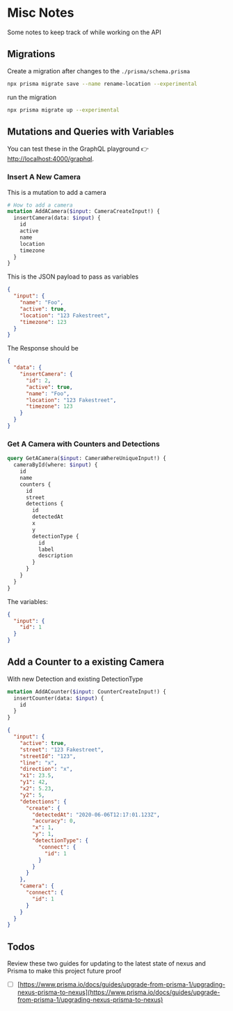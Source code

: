 # Misc Notes

Some notes to keep track of while working on the API

## Migrations

Create a migration after changes to the `./prisma/schema.prisma`

```bash
npx prisma migrate save --name rename-location --experimental
```

run the migration

```bash
npx prisma migrate up --experimental
```

## Mutations and Queries with Variables

You can test these in the GraphQL playground 👉 [http://localhost:4000/graphql](http://localhost:4000/graphql).

### Insert A New Camera

This is a mutation to add a camera

```graphql
# How to add a camera
mutation AddACamera($input: CameraCreateInput!) {
  insertCamera(data: $input) {
    id
    active
    name
    location
    timezone
  }
}
```

This is the JSON payload to pass as variables

```json
{
  "input": {
    "name": "Foo",
    "active": true,
    "location": "123 Fakestreet",
    "timezone": 123
  }
}
```

The Response should be

```json
{
  "data": {
    "insertCamera": {
      "id": 2,
      "active": true,
      "name": "Foo",
      "location": "123 Fakestreet",
      "timezone": 123
    }
  }
}
```

### Get A Camera with Counters and Detections

```graphql
query GetACamera($input: CameraWhereUniqueInput!) {
  cameraById(where: $input) {
    id
    name
    counters {
      id
      street
      detections {
        id
        detectedAt
        x
        y
        detectionType {
          id
          label
          description
        }
      }
    }
  }
}
```

The variables:

```json
{
  "input": {
    "id": 1
  }
}
```

## Add a Counter to a existing Camera

With new Detection and existing DetectionType

```graphql
mutation AddACounter($input: CounterCreateInput!) {
  insertCounter(data: $input) {
    id
  }
}
```

```json
{
  "input": {
    "active": true,
    "street": "123 Fakestreet",
    "streetId": "123",
    "line": "x",
    "direction": "x",
    "x1": 23.5,
    "y1": 42,
    "x2": 5.23,
    "y2": 5,
    "detections": {
      "create": {
        "detectedAt": "2020-06-06T12:17:01.123Z",
        "accuracy": 0,
        "x": 1,
        "y": 1,
        "detectionType": {
          "connect": {
            "id": 1
          }
        }
      }
    },
    "camera": {
      "connect": {
        "id": 1
      }
    }
  }
}
```

## Todos

Review these two guides for updating to the latest state of nexus and Prisma to make this project future proof

- [ ] [https://www.prisma.io/docs/guides/upgrade-from-prisma-1/upgrading-nexus-prisma-to-nexus](https://www.prisma.io/docs/guides/upgrade-from-prisma-1/upgrading-nexus-prisma-to-nexus)
